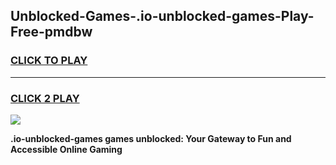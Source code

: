 
## Unblocked-Games-.io-unblocked-games-Play-Free-pmdbw
<h3>
<a href="https://premium76.site?title=.io-unblocked-games&ref=21A">CLICK TO PLAY</a></h3>
<hr>

<h3>
<a href="https://premium76.site?title=.io-unblocked-games&ref=21A">CLICK 2 PLAY</a>
  
</h3>

<a href="https://premium76.site?title=.io-unblocked-games&ref=21A"><img src="https://clearcache.store/games.png"></a>


**.io-unblocked-games games unblocked: Your Gateway to Fun and Accessible Online Gaming**
